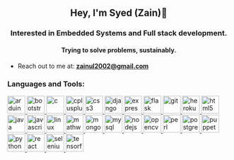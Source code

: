 <h2 align="center">Hey, I'm Syed (Zain)👋</h2>
<h3 align="center">Interested in Embedded Systems and Full stack development.</h3>
<h4 align="center">Trying to solve problems, sustainably.</h4>


- Reach out to me at: **zainul2002@gmail.com**


<h3 align="left">Languages and Tools:</h3>
<p align="left">
  <!-- Arduino -->
  <a href="https://www.arduino.cc/" target="_blank">
    <img src="https://cdn.worldvectorlogo.com/logos/arduino-1.svg" alt="arduino" width="40" height="40"/>
  </a>
  <!-- Bootstrap -->
  <a href="https://getbootstrap.com" target="_blank">
    <img src="https://cdn.jsdelivr.net/gh/devicons/devicon/icons/bootstrap/bootstrap-plain-wordmark.svg" alt="bootstrap" width="40" height="40"/>
  </a>
  <!-- C -->
  <a href="https://www.cprogramming.com/" target="_blank">
    <img src="https://cdn.jsdelivr.net/gh/devicons/devicon/icons/c/c-original.svg" alt="c" width="40" height="40"/>
  </a>
  <!-- C++ -->
  <a href="https://www.w3schools.com/cpp/" target="_blank">
    <img src="https://cdn.jsdelivr.net/gh/devicons/devicon/icons/cplusplus/cplusplus-original.svg" alt="cplusplus" width="40" height="40"/>
  </a>
  <!-- CSS3 -->
  <a href="https://www.w3schools.com/css/" target="_blank">
    <img src="https://cdn.jsdelivr.net/gh/devicons/devicon/icons/css3/css3-original-wordmark.svg" alt="css3" width="40" height="40"/>
  </a>
  <!-- Django (use plain: devicon doesn’t have django-original.svg) -->
  <a href="https://www.djangoproject.com/" target="_blank">
    <img src="https://cdn.jsdelivr.net/gh/devicons/devicon/icons/django/django-plain.svg" alt="django" width="40" height="40"/>
  </a>
  <!-- Express -->
  <a href="https://expressjs.com" target="_blank">
    <img src="https://cdn.jsdelivr.net/gh/devicons/devicon/icons/express/express-original-wordmark.svg" alt="express" width="40" height="40"/>
  </a>
  <!-- Flask -->
  <a href="https://flask.palletsprojects.com/" target="_blank">
    <img src="https://www.vectorlogo.zone/logos/palletsprojects_flask/palletsprojects_flask-icon.svg" alt="flask" width="40" height="40"/>
  </a>
  <!-- Git -->
  <a href="https://git-scm.com/" target="_blank">
    <img src="https://www.vectorlogo.zone/logos/git-scm/git-scm-icon.svg" alt="git" width="40" height="40"/>
  </a>
  <!-- Heroku -->
  <a href="https://www.heroku.com" target="_blank">
    <img src="https://www.vectorlogo.zone/logos/heroku/heroku-icon.svg" alt="heroku" width="40" height="40"/>
  </a>
  <!-- HTML5 -->
  <a href="https://www.w3.org/html/" target="_blank">
    <img src="https://cdn.jsdelivr.net/gh/devicons/devicon/icons/html5/html5-original-wordmark.svg" alt="html5" width="40" height="40"/>
  </a>
  <!-- Java -->
  <a href="https://www.java.com" target="_blank">
    <img src="https://cdn.jsdelivr.net/gh/devicons/devicon/icons/java/java-original.svg" alt="java" width="40" height="40"/>
  </a>
  <!-- JavaScript -->
  <a href="https://developer.mozilla.org/en-US/docs/Web/JavaScript" target="_blank">
    <img src="https://cdn.jsdelivr.net/gh/devicons/devicon/icons/javascript/javascript-original.svg" alt="javascript" width="40" height="40"/>
  </a>
  <!-- Linux -->
  <a href="https://www.linux.org/" target="_blank">
    <img src="https://cdn.jsdelivr.net/gh/devicons/devicon/icons/linux/linux-original.svg" alt="linux" width="40" height="40"/>
  </a>
  <!-- MathWorks (Simple Icons; there is no “matlab.svg”) -->
  <a href="https://www.mathworks.com/" target="_blank">
    <img src="https://cdn.jsdelivr.net/npm/simple-icons@latest/icons/mathworks.svg" alt="mathworks" width="40" height="40"/>
  </a>
  <!-- MongoDB -->
  <a href="https://www.mongodb.com/" target="_blank">
    <img src="https://cdn.jsdelivr.net/gh/devicons/devicon/icons/mongodb/mongodb-original-wordmark.svg" alt="mongodb" width="40" height="40"/>
  </a>
  <!-- MySQL -->
  <a href="https://www.mysql.com/" target="_blank">
    <img src="https://cdn.jsdelivr.net/gh/devicons/devicon/icons/mysql/mysql-original-wordmark.svg" alt="mysql" width="40" height="40"/>
  </a>
  <!-- Node.js -->
  <a href="https://nodejs.org" target="_blank">
    <img src="https://cdn.jsdelivr.net/gh/devicons/devicon/icons/nodejs/nodejs-original-wordmark.svg" alt="nodejs" width="40" height="40"/>
  </a>
  <!-- OpenCV -->
  <a href="https://opencv.org/" target="_blank">
    <img src="https://cdn.jsdelivr.net/gh/devicons/devicon/icons/opencv/opencv-original.svg" alt="opencv" width="40" height="40"/>
  </a>
  <!-- Perl (use Devicon instead of iconify) -->
  <a href="https://www.perl.org/" target="_blank">
    <img src="https://cdn.jsdelivr.net/gh/devicons/devicon/icons/perl/perl-original.svg" alt="perl" width="40" height="40"/>
  </a>
  <!-- PostgreSQL -->
  <a href="https://www.postgresql.org" target="_blank">
    <img src="https://cdn.jsdelivr.net/gh/devicons/devicon/icons/postgresql/postgresql-original-wordmark.svg" alt="postgresql" width="40" height="40"/>
  </a>
  <!-- Puppeteer -->
  <a href="https://github.com/puppeteer/puppeteer" target="_blank">
    <img src="https://www.vectorlogo.zone/logos/pptrdev/pptrdev-official.svg" alt="puppeteer" width="40" height="40"/>
  </a>
  <!-- Python -->
  <a href="https://www.python.org" target="_blank">
    <img src="https://cdn.jsdelivr.net/gh/devicons/devicon/icons/python/python-original.svg" alt="python" width="40" height="40"/>
  </a>
  <!-- React -->
  <a href="https://reactjs.org/" target="_blank">
    <img src="https://cdn.jsdelivr.net/gh/devicons/devicon/icons/react/react-original-wordmark.svg" alt="react" width="40" height="40"/>
  </a>
  <!-- Selenium (Devicon doesn’t have a guaranteed selenium path in older versions; use TechIcons if needed) -->
  <a href="https://www.selenium.dev" target="_blank">
    <img src="https://techicons.dev/icons/selenium.svg" alt="selenium" width="40" height="40"/>
  </a>
  <!-- TensorFlow -->
  <a href="https://www.tensorflow.org" target="_blank">
    <img src="https://www.vectorlogo.zone/logos/tensorflow/tensorflow-icon.svg" alt="tensorflow" width="40" height="40"/>
  </a>
</p>


